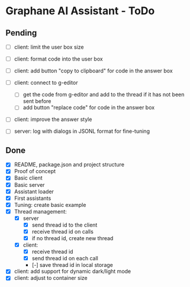 # Graphane AI Assistant - ToDo

## Pending

- [ ] client: limit the user box size
- [ ] client: format code into the user box
- [ ] client: add button "copy to clipboard" for code in the answer box

- [ ] client: connect to g-editor
  - [ ] get the code from g-editor and add to the thread if it has not been sent before
  - [ ] add button "replace code" for code in the answer box
- [ ] client: improve the answer style
 
- [ ] server: log with dialogs in JSONL format for fine-tuning

## Done

- [x] README, package.json and project structure
- [x] Proof of concept
- [x] Basic client
- [x] Basic server
- [x] Assistant loader
- [x] First assistants
- [x] Tuning: create basic example
- [x] Thread management:
  - [x] server
    - [x] send thread id to the client
    - [x] receive thread id on calls
    - [x] if no thread id, create new thread
  - [x] client:
    - [x] receive thread id
    - [x] send thread id on each call
    - [-] save thread id in local storage
- [x] client: add support for dynamic dark/light mode
- [x] client: adjust to container size
